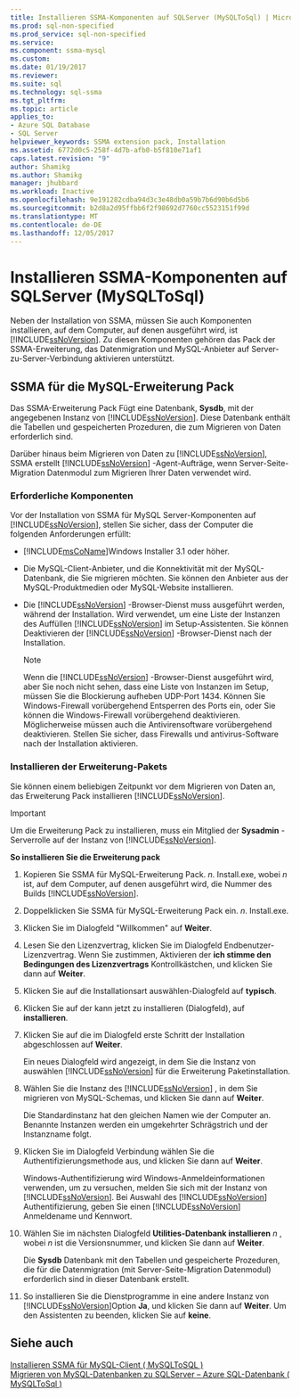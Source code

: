 ```yaml
---
title: Installieren SSMA-Komponenten auf SQLServer (MySQLToSql) | Microsoft Docs
ms.prod: sql-non-specified
ms.prod_service: sql-non-specified
ms.service: 
ms.component: ssma-mysql
ms.custom: 
ms.date: 01/19/2017
ms.reviewer: 
ms.suite: sql
ms.technology: sql-ssma
ms.tgt_pltfrm: 
ms.topic: article
applies_to:
- Azure SQL Database
- SQL Server
helpviewer_keywords: SSMA extension pack, Installation
ms.assetid: 6772d0c5-258f-4d7b-afb0-b5f810e71af1
caps.latest.revision: "9"
author: Shamikg
ms.author: Shamikg
manager: jhubbard
ms.workload: Inactive
ms.openlocfilehash: 9e191282cdba94d3c3e48db0a59b7b6d90b6d5b6
ms.sourcegitcommit: b2d8a2d95ffbb6f2f98692d7760cc5523151f99d
ms.translationtype: MT
ms.contentlocale: de-DE
ms.lasthandoff: 12/05/2017
---
```

# <a name="installing-ssma-components-on-sql-server-mysqltosql"></a>Installieren SSMA-Komponenten auf SQLServer (MySQLToSql)
Neben der Installation von SSMA, müssen Sie auch Komponenten installieren, auf dem Computer, auf denen ausgeführt wird, ist [!INCLUDE[ssNoVersion](../../includes/ssnoversion_md.md)]. Zu diesen Komponenten gehören das Pack der SSMA-Erweiterung, das Datenmigration und MySQL-Anbieter auf Server-zu-Server-Verbindung aktivieren unterstützt.  
  
## <a name="ssma-for-mysql-extension-pack"></a>SSMA für die MySQL-Erweiterung Pack  
Das SSMA-Erweiterung Pack Fügt eine Datenbank, **Sysdb**, mit der angegebenen Instanz von [!INCLUDE[ssNoVersion](../../includes/ssnoversion_md.md)]. Diese Datenbank enthält die Tabellen und gespeicherten Prozeduren, die zum Migrieren von Daten erforderlich sind.  
  
Darüber hinaus beim Migrieren von Daten zu [!INCLUDE[ssNoVersion](../../includes/ssnoversion_md.md)], SSMA erstellt [!INCLUDE[ssNoVersion](../../includes/ssnoversion_md.md)] -Agent-Aufträge, wenn Server-Seite-Migration Datenmodul zum Migrieren Ihrer Daten verwendet wird.  
  
### <a name="prerequisites"></a>Erforderliche Komponenten  
Vor der Installation von SSMA für MySQL Server-Komponenten auf [!INCLUDE[ssNoVersion](../../includes/ssnoversion_md.md)], stellen Sie sicher, dass der Computer die folgenden Anforderungen erfüllt:  
  
-   [!INCLUDE[msCoName](../../includes/msconame_md.md)]Windows Installer 3.1 oder höher.  
  
-   Die MySQL-Client-Anbieter, und die Konnektivität mit der MySQL-Datenbank, die Sie migrieren möchten. Sie können den Anbieter aus der MySQL-Produktmedien oder MySQL-Website installieren.  
  
-   Die [!INCLUDE[ssNoVersion](../../includes/ssnoversion_md.md)] -Browser-Dienst muss ausgeführt werden, während der Installation. Wird verwendet, um eine Liste der Instanzen des Auffüllen [!INCLUDE[ssNoVersion](../../includes/ssnoversion_md.md)] im Setup-Assistenten. Sie können Deaktivieren der [!INCLUDE[ssNoVersion](../../includes/ssnoversion_md.md)] -Browser-Dienst nach der Installation.  
  
    > [!NOTE]  
    > Wenn die [!INCLUDE[ssNoVersion](../../includes/ssnoversion_md.md)] -Browser-Dienst ausgeführt wird, aber Sie noch nicht sehen, dass eine Liste von Instanzen im Setup, müssen Sie die Blockierung aufheben UDP-Port 1434. Können Sie Windows-Firewall vorübergehend Entsperren des Ports ein, oder Sie können die Windows-Firewall vorübergehend deaktivieren. Möglicherweise müssen auch die Antivirensoftware vorübergehend deaktivieren. Stellen Sie sicher, dass Firewalls und antivirus-Software nach der Installation aktivieren.  
  
### <a name="installing-the-extension-pack"></a>Installieren der Erweiterung-Pakets  
Sie können einem beliebigen Zeitpunkt vor dem Migrieren von Daten an, das Erweiterung Pack installieren [!INCLUDE[ssNoVersion](../../includes/ssnoversion_md.md)].  
  
> [!IMPORTANT]  
> Um die Erweiterung Pack zu installieren, muss ein Mitglied der **Sysadmin** -Serverrolle auf der Instanz von [!INCLUDE[ssNoVersion](../../includes/ssnoversion_md.md)].  
  
**So installieren Sie die Erweiterung pack**  
  
1.  Kopieren Sie SSMA für MySQL-Erweiterung Pack. *n*. Install.exe, wobei  *n*  ist, auf dem Computer, auf denen ausgeführt wird, die Nummer des Builds [!INCLUDE[ssNoVersion](../../includes/ssnoversion_md.md)].  
  
2.  Doppelklicken Sie SSMA für MySQL-Erweiterung Pack ein. *n*. Install.exe.  
  
3.  Klicken Sie im Dialogfeld "Willkommen" auf **Weiter**.  
  
4.  Lesen Sie den Lizenzvertrag, klicken Sie im Dialogfeld Endbenutzer-Lizenzvertrag. Wenn Sie zustimmen, Aktivieren der **ich stimme den Bedingungen des Lizenzvertrags** Kontrollkästchen, und klicken Sie dann auf **Weiter**.  
  
5.  Klicken Sie auf die Installationsart auswählen-Dialogfeld auf **typisch**.  
  
6.  Klicken Sie auf der kann jetzt zu installieren (Dialogfeld), auf **installieren**.  
  
7.  Klicken Sie auf die im Dialogfeld erste Schritt der Installation abgeschlossen auf **Weiter**.  
  
    Ein neues Dialogfeld wird angezeigt, in dem Sie die Instanz von auswählen [!INCLUDE[ssNoVersion](../../includes/ssnoversion_md.md)] für die Erweiterung Paketinstallation.  
  
8.  Wählen Sie die Instanz des [!INCLUDE[ssNoVersion](../../includes/ssnoversion_md.md)] , in dem Sie migrieren von MySQL-Schemas, und klicken Sie dann auf **Weiter**.  
  
    Die Standardinstanz hat den gleichen Namen wie der Computer an. Benannte Instanzen werden ein umgekehrter Schrägstrich und der Instanzname folgt.  
  
9. Klicken Sie im Dialogfeld Verbindung wählen Sie die Authentifizierungsmethode aus, und klicken Sie dann auf **Weiter**.  
  
    Windows-Authentifizierung wird Windows-Anmeldeinformationen verwenden, um zu versuchen, melden Sie sich mit der Instanz von [!INCLUDE[ssNoVersion](../../includes/ssnoversion_md.md)]. Bei Auswahl des [!INCLUDE[ssNoVersion](../../includes/ssnoversion_md.md)] Authentifizierung, geben Sie einen [!INCLUDE[ssNoVersion](../../includes/ssnoversion_md.md)] Anmeldename und Kennwort.  
  
10. Wählen Sie im nächsten Dialogfeld **Utilities-Datenbank installieren**  *n* , wobei  *n*  ist die Versionsnummer, und klicken Sie dann auf **Weiter**.  
  
    Die **Sysdb** Datenbank mit den Tabellen und gespeicherte Prozeduren, die für die Datenmigration (mit Server-Seite-Migration Datenmodul) erforderlich sind in dieser Datenbank erstellt.  
  
11. So installieren Sie die Dienstprogramme in eine andere Instanz von [!INCLUDE[ssNoVersion](../../includes/ssnoversion_md.md)]Option **Ja**, und klicken Sie dann auf **Weiter**. Um den Assistenten zu beenden, klicken Sie auf **keine**.  
  
## <a name="see-also"></a>Siehe auch  
[Installieren SSMA für MySQL-Client &#40; MySQLToSQL &#41;](../../ssma/mysql/installing-ssma-for-mysql-client-mysqltosql.md)  
[Migrieren von MySQL-Datenbanken zu SQLServer – Azure SQL-Datenbank &#40; MySQLToSql &#41;](../../ssma/mysql/migrating-mysql-databases-to-sql-server-azure-sql-db-mysqltosql.md)  
  
